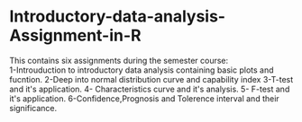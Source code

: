 # Introductory-data-analysis-Assignment-in-R  

This contains six assignments during the semester course:  
1-Introuduction to introductory data analysis containing basic plots and fucntion.
2-Deep into normal distribution curve and capability index
3-T-test and it's application.
4- Characteristics curve and it's analysis.
5- F-test and it's application.
6-Confidence,Prognosis and Tolerence interval and their significance.
